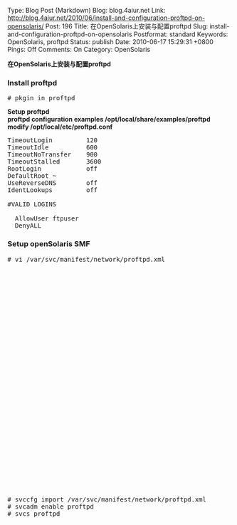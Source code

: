 Type: Blog Post (Markdown)
Blog: blog.4aiur.net
Link: http://blog.4aiur.net/2010/06/install-and-configuration-proftpd-on-opensolaris/
Post: 196
Title: 在OpenSolaris上安装与配置proftpd
Slug: install-and-configuration-proftpd-on-opensolaris
Postformat: standard
Keywords: OpenSolaris, proftpd
Status: publish
Date: 2010-06-17 15:29:31 +0800
Pings: Off
Comments: On
Category: OpenSolaris

**在OpenSolaris上安装与配置proftpd**

### Install proftpd

<pre lang="bash"># pkgin in proftpd</pre>

**Setup proftpd**  
**proftpd configuration examples /opt/local/share/examples/proftpd**  
**modify /opt/local/etc/proftpd.conf**

<pre lang="html">TimeoutLogin         120
TimeoutIdle          600
TimeoutNoTransfer    900
TimeoutStalled       3600
RootLogin            off
DefaultRoot ~
UseReverseDNS        off
IdentLookups         off

#VALID LOGINS
<limit LOGIN>
  AllowUser ftpuser
  DenyALL
</limit></pre>

### Setup openSolaris SMF
<pre lang="bash"># vi /var/svc/manifest/network/proftpd.xml</pre>
<pre lang="html"><?xml version="1.0"?>
<!DOCTYPE service_bundle SYSTEM "/usr/share/lib/xml/dtd/service_bundle.dtd.1">
<service_bundle type='manifest' name='export'>
<service name='network/proftpd' type='service' version='0'>
<instance name='proftpd' enabled='false'>
<dependency name='network' grouping='require_all' restart_on='error' type='service'>
<service_fmri value='svc:/milestone/network:default'/>
</dependency>
<dependency name='filesystem-local' grouping='require_all' restart_on='none' type='service'>
<service_fmri value='svc:/system/filesystem/local:default'/>
</dependency>
<exec_method name='start' type='method' exec='/usr/local/sbin/in.proftpd' timeout_seconds='10'>
<method_context/>
</exec_method>
<exec_method name='stop' type='method' exec='/usr/bin/pkill -9 -U root proftpd' timeout_seconds='5'>
<method_context/>
</exec_method>
<exec_method name='refresh' type='method' exec='/usr/bin/pkill -1 -U root proftpd' timeout_seconds='5'>
<method_context/>
</exec_method>
<property_group name='proftpd' type='application'>
<stability value='Evolving'/>
<propval name='ssl' type='boolean' value='false'/>
</property_group>
<property_group name='startd' type='framework'>
<propval name='ignore_error' type='astring' value='core,signal'/>
</property_group>
</instance>
<stability value='Evolving'/>
<template>
<common_name>
<loctext xml:lang='C'>ProFTPD Server</loctext>
</common_name>
<documentation>
<manpage title='proftpd' section='8' manpath='/usr/local/man'/>
<doc_link name='www.proftpd.org' uri='http://www.proftpd.org'/>
</documentation>
</template>
</service>
</service_bundle></pre>

<pre lang="bash"># svccfg import /var/svc/manifest/network/proftpd.xml
# svcadm enable proftpd
# svcs proftpd</pre>
